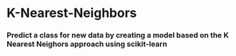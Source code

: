 # K-Nearest-Neighbors

<h3> Predict a class for new data by creating a model based on the K Nearest Neighors approach using scikit-learn </h3>
